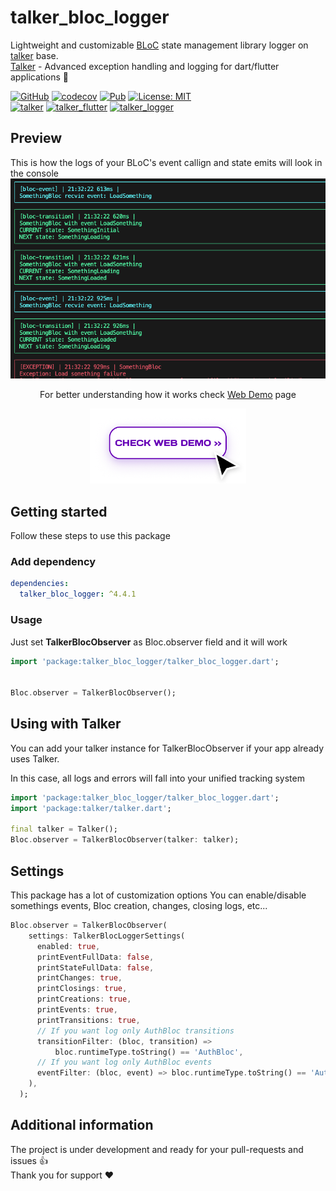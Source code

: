 # talker_bloc_logger
Lightweight and customizable [BLoC](https://pub.dev/packages/bloc) state management library logger on [talker](https://pub.dev/packages/talker) base.<br>
[Talker](https://github.com/Frezyx/talker) - Advanced exception handling and logging for dart/flutter applications 🚀

<p>
  <a href="https://github.com/Frezyx/talker"><img src="https://img.shields.io/github/stars/Frezyx/talker?style=social" alt="GitHub"></a>
  <a href="https://codecov.io/gh/Frezyx/talker"><img src="https://codecov.io/gh/Frezyx/talker/branch/master/graph/badge.svg" alt="codecov"></a>
  <a href="https://pub.dev/packages/talker_bloc_logger"><img src="https://img.shields.io/pub/v/talker_bloc_logger.svg" alt="Pub"></a>
  <a href="https://opensource.org/licenses/MIT"><img src="https://img.shields.io/badge/license-MIT-blue.svg" alt="License: MIT"></a>
  <br>
  <a href="https://github.com/Frezyx/talker/actions"><img src="https://github.com/Frezyx/talker/workflows/talker/badge.svg" alt="talker"></a>
  <a href="https://github.com/Frezyx/talker_flutter/actions"><img src="https://github.com/Frezyx/talker/workflows/talker_flutter/badge.svg" alt="talker_flutter"></a>
  <a href="https://github.com/Frezyx/talker_logger/actions"><img src="https://github.com/Frezyx/talker/workflows/talker_logger/badge.svg" alt="talker_logger"></a>
</p>

## Preview
This is how the logs of your BLoC's event callign and state emits will look in the console
![](https://github.com/Frezyx/talker/blob/dev/docs/assets/talker_bloc_logger/preview.png?raw=true)

<p align="center">For better understanding how it works check <a href="https://frezyx.github.io/talker">
Web Demo</a> page</p>
<p align="center">
<a href="https://frezyx.github.io/talker">
  <img src="https://github.com/Frezyx/talker/blob/dev/docs/assets/check_web_demo.png?raw=true" width="250px">
</a>
</p>

## Getting started
Follow these steps to use this package

### Add dependency
```yaml
dependencies:
  talker_bloc_logger: ^4.4.1
```

### Usage
Just set **TalkerBlocObserver** as Bloc.observer field and it will work

```dart
import 'package:talker_bloc_logger/talker_bloc_logger.dart';


Bloc.observer = TalkerBlocObserver();
```

## Using with Talker
You can add your talker instance for TalkerBlocObserver if your app already uses Talker.

In this case, all logs and errors will fall into your unified tracking system

```dart
import 'package:talker_bloc_logger/talker_bloc_logger.dart';
import 'package:talker/talker.dart';

final talker = Talker();
Bloc.observer = TalkerBlocObserver(talker: talker);
```

## Settings

This package has a lot of customization options
You can enable/disable somethings events, Bloc creation, changes, closing logs, etc...

```dart
Bloc.observer = TalkerBlocObserver(
    settings: TalkerBlocLoggerSettings(
      enabled: true,
      printEventFullData: false,
      printStateFullData: false,
      printChanges: true,
      printClosings: true,
      printCreations: true,
      printEvents: true,
      printTransitions: true,
      // If you want log only AuthBloc transitions
      transitionFilter: (bloc, transition) =>
          bloc.runtimeType.toString() == 'AuthBloc',
      // If you want log only AuthBloc events
      eventFilter: (bloc, event) => bloc.runtimeType.toString() == 'AuthBloc',
    ),
  );
```

## Additional information
The project is under development and ready for your pull-requests and issues 👍<br>
Thank you for support ❤️

